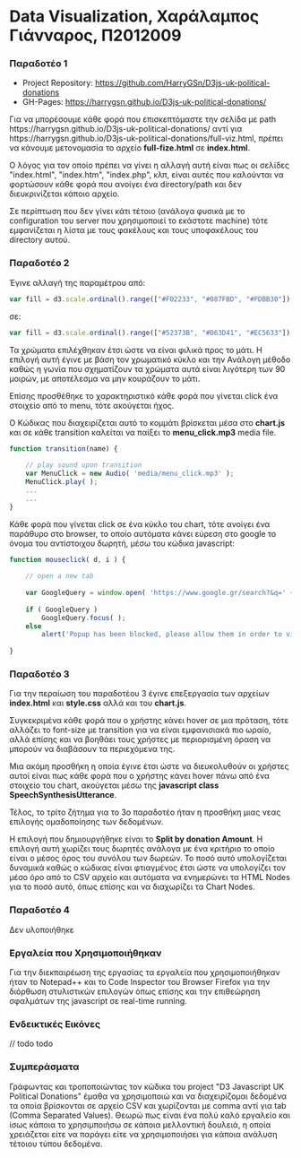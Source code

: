 <h1>Data Visualization, Χαράλαμπος Γιάνναρος, Π2012009</h1>

<h3>Παραδοτέο 1</h3>
<ul>
	<li>Project Repository: <a href="https://github.com/HarryGSn/D3js-uk-political-donations">https://github.com/HarryGSn/D3js-uk-political-donations</a></li>
	<li>GH-Pages: <a href="https://harrygsn.github.io/D3js-uk-political-donations/">https://harrygsn.github.io/D3js-uk-political-donations/</a></li>
</ul>

<p>
	Για να μπορέσουμε κάθε φορά που επισκεπτόμαστε την σελίδα με path https://harrygsn.github.io/D3js-uk-political-donations/ αντί για https://harrygsn.github.io/D3js-uk-political-donations/full-viz.html, πρέπει να κάνουμε μετονομασία το αρχείο <strong>full-fize.html</strong> σε <strong>index.html</strong>.
</p>
<p>
	Ο λόγος για τον οποίο πρέπει να γίνει η αλλαγή αυτή είναι πως οι σελίδες "index.html", "index.htm", "index.php", κλπ, είναι αυτές που καλούνται να φορτώσουν κάθε φορά που ανοίγει ένα directory/path και δεν διευκρινίζεται κάποιο αρχείο.
</p>
<p>
	Σε περίπτωση που δεν γίνει κάτι τέτοιο (ανάλογα φυσικά με το configuration του server που χρησιμοποιεί το εκάστοτε machine) τότε εμφανίζεται η λίστα με τους φακέλους και τους υποφακέλους του directory αυτού.
</p>

<h3>Παραδοτέο 2</h3>

Έγινε αλλαγή της παραμέτρου από:
```js
var fill = d3.scale.ordinal().range(["#F02233", "#087FBD", "#FDBB30"]);
```
σε:
```js
var fill = d3.scale.ordinal().range(["#52373B", "#D63D41", "#EC5633"]);
```
<p>
	Τα χρώματα επιλέχθηκαν έτσι ώστε να είναι φιλικά προς το μάτι. Η επιλογή αυτή έγινε με βάση τον χρωματικό κύκλο και την Ανάλογη μέθοδο καθώς η γωνία που σχηματίζουν τα χρώματα αυτά είναι λιγότερη των 90 μοιρών, με αποτέλεσμα να μην κουράζουν το μάτι.
</p>

<p>
	Επίσης προσθέθηκε το χαρακτηριστικό κάθε φορά που γίνεται click ένα στοιχείο από το menu, τότε ακούγεται ήχος.
</p>
<p>
	Ο Κώδικας που διαχειρίζεται αυτό το κομμάτι βρίσκεται μέσα στο <strong>chart.js</strong> και σε κάθε transition καλείται να παίξει το <strong>menu_click.mp3</strong> media file.
</p>

```js
function transition(name) {
	
	// play sound upon transition
	var MenuClick = new Audio( 'media/menu_click.mp3' );
	MenuClick.play( );
	...
	...
}
```

<p>
	Κάθε φορά που γίνεται click σε ένα κύκλο του chart, τότε ανοίγει ένα παράθυρο στο browser, το οποίο αυτόματα κάνει εύρεση στο google το όνομα του αντίστοιχου δωρητή, μέσω του κώδικα javascript:
</p>

```js
function mouseclick( d, i ) {
	
	// open a new tab
	
	var GoogleQuery = window.open( 'https://www.google.gr/search?&q=' + d.donor , '_blank' );
	
	if ( GoogleQuery )
		GoogleQuery.focus( );
	else
		alert('Popup has been blocked, please allow them in order to view more info about this donor!');
	
}
```

<h3>Παραδοτέο 3</h3>

<p>
	Για την περαίωση του παραδοτέου 3 έγινε επεξεργασία των αρχείων <strong>index.html</strong> και <strong>style.css</strong> αλλά και του <strong>chart.js</strong>.
</p>
<p>
	Συγκεκριμένα κάθε φορά που ο χρήστης κάνει hover σε μια πρόταση, τότε αλλάζει το font-size με transition για να είναι εμφανισιακά πιο ωραίο, αλλά επίσης και να βοηθάει τους χρήστες με περιορισμένη όραση να μπορούν να διαβάσουν τα περιεχόμενα της.
</p>
<p>
	Μια ακόμη προσθήκη η οποία έγινε έτσι ώστε να διευκολυθούν οι χρήστες αυτοί είναι πως κάθε φορά που ο χρήστης κάνει hover πάνω από ένα στοιχείο του chart, ακούγεται μέσω της <strong>javascript class SpeechSynthesisUtterance</strong>.
</p>
<p>
	Τέλος, το τρίτο ζήτημα για το 3ο παραδοτέο ήταν η προσθήκη μιας νεας επιλογής ομαδοποίησης των δεδομένων.
</p>
<p>
	Η επιλογή που δημιουργήθηκε είναι το <strong>Split by donation Amount</strong>. Η επιλογή αυτή χωρίζει τους δωρητές ανάλογα με ένα κριτήριο το οποίο είναι ο μέσος όρος του συνόλου των δωρεών. Το ποσό αυτό υπολογίζεται δυναμικά καθώς ο κώδικας είναι φτιαγμένος έτσι ώστε να υπολογίζει τον μέσο όρο από το CSV αρχείο και αυτόματα να ενημερώνει τα HTML Nodes για το ποσό αυτό, όπως επίσης και να διαχωρίζει τα Chart Nodes.
</p>


<h3>Παραδοτέο 4</h3>
Δεν υλοποιήθηκε

<h3>Εργαλεία που Χρησιμοποιήθηκαν</h3>
Για την διεκπαιρέωση της εργασίας τα εργαλεία που χρησιμοποιήθηκαν ήταν το Notepad++ και το Code Inspector του Browser Firefox για την διόρθωση στυλιστικών επιλογών όπως επίσης και την επιθεώρηση σφαλμάτων της javascript σε real-time running.

<h3>Ενδεικτικές Εικόνες</h3>
// todo todo

<h3>Συμπεράσματα</h3>

Γράφωντας και τροποποιώντας τον κώδικα του project "D3 Javascript UK Political Donations" έμαθα να χρησιμοποιώ και να διαχειρίζομαι δεδομένα τα οποία βρίσκονται σε αρχείο CSV και χωρίζονται με comma αντί για tab (Comma Separated Values). 
Θεωρώ πως είναι ένα πολύ καλό εργαλείο και ίσως κάποια το χρησιμποιήσω σε κάποια μελλοντική δουλειά, η οποία χρειάζεται είτε να παράγει είτε να χρησιμοποιήσει για κάποια ανάλυση τέτοιου τύπου δεδομένα.
